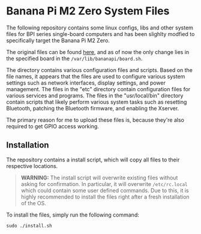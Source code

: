 # Banana Pi M2 Zero System Files

The following repository contains some linux configs, libs and other system files
for BPI series single-board computers and has been slighlty modfied to specifically
target the Banana Pi M2 Zero.

The original files can be found [here](https://github.com/BPI-SINOVOIP/BPI-files/tree/master/others/bpi-service), and as of now the only change lies in the specified board in the `/var/lib/bananapi/board.sh`.

The directory contains various configuration files and scripts. Based on the file names, it appears that the files are used to configure various system settings such as network interfaces, display settings, and power management. The files in the "etc" directory contain configuration files for various services and programs. The files in the "usr/local/bin" directory contain scripts that likely perform various system tasks such as resetting Bluetooth, patching the Bluetooth firmware, and enabling the Xserver.

The primary reason for me to upload these files is, because they're also required to get GPIO access working.

## Installation

The repository contains a install script, which will copy all files to their respective locations.

> **WARNING:** The install script will overwrite existing files without asking for confirmation. In particular, it will overwrite `/etc/rc.local` which could contain some user defined commands.
> Due to this, it is highly recommended to install the files right after a fresh installation of the OS.

To install the files, simply run the following command:

    sudo ./install.sh